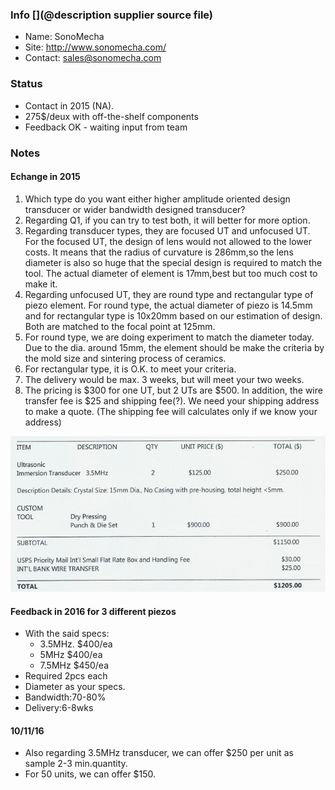 ### Info [](@description supplier source file)

* Name: SonoMecha
* Site: http://www.sonomecha.com/
* Contact: sales@sonomecha.com

### Status

* Contact in 2015 (NA). 
* 275$/deux with off-the-shelf components
* Feedback OK - waiting input from team

### Notes
 
#### Echange in 2015

1. Which type do you want either higher amplitude oriented design transducer or wider bandwidth designed transducer?
2. Regarding Q1, if you can try to test both, it will better for more option.
3. Regarding transducer types, they are focused UT and unfocused UT. For the focused UT, the design of lens would not allowed to the lower costs. It means that the radius of curvature is 286mm,so the lens diameter is also so huge that the special design is required to match the tool. 
The actual diameter of element is 17mm,best but too much cost to make it.
4. Regarding unfocused UT, they are round type and rectangular type of piezo element. For round type, the actual diameter of piezo is 14.5mm and for rectangular type is 10x20mm based on our estimation of design. Both are matched to the focal point at 125mm.
5. For round type, we are doing experiment to match the diameter today. Due to the dia. around 15mm, the element
should be make the criteria by the mold size and sintering process of ceramics.  
6. For rectangular type, it is O.K. to meet your criteria.
7. The delivery would be max. 3 weeks, but will meet your two weeks.
8. The pricing is $300 for one UT, but 2 UTs are $500. In addition, the wire transfer fee is $25 and shipping fee(?).
    We need your shipping address to make a quote. (The shipping fee will calculates only if we know your address)


![](/cletus/suppliers/sonomecha/quote.png)


#### Feedback in 2016 for 3 different piezos

* With the said specs:
    * 3.5MHz. $400/ea
    * 5MHz $400/ea
    * 7.5MHz $450/ea
* Required 2pcs each
* Diameter as your specs.
* Bandwidth:70-80%
* Delivery:6-8wks

#### 10/11/16

* Also regarding 3.5MHz transducer, we can offer $250 per unit as sample 2-3 min.quantity. 
* For 50 units, we can offer $150.
